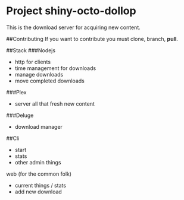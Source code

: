 # Project shiny-octo-dollop

This is the download server for acquiring new content.

##Contributing
If you want to contribute you must clone, branch, **pull**.

##Stack 
###Nodejs	
- http for clients
- time management for downloads
- manage downloads
- move completed downloads

###Plex
- server all that fresh new content

###Deluge
- download manager

##Cli
- start
- stats
- other admin things

web (for the common folk)
- current things / stats
- add new download

